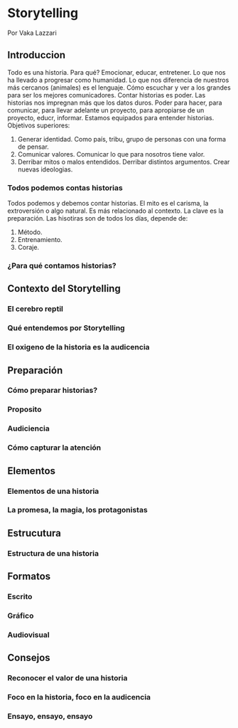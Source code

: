 # Storytelling

Por Vaka Lazzari

## Introduccion
Todo es una historia. Para qué? Emocionar, educar, entretener. Lo que nos ha llevado a progresar como humanidad. 
Lo que nos diferencia de nuestros más cercanos (animales) es el lenguaje. Cómo escuchar y ver a los grandes para ser los mejores comunicadores. 
Contar historias es poder. Las historias nos impregnan más que los datos duros. Poder para hacer, para comunicar, para llevar adelante un proyecto, para apropiarse de un proyecto, educr, informar. Estamos equipados para entender historias. 
Objetivos superiores: 
1. Generar identidad.
  Como país, tribu, grupo de personas con una forma de pensar. 
2. Comunicar valores.
  Comunicar lo que para nosotros tiene valor. 
3. Derribar mitos o malos entendidos. 
  Derribar distintos argumentos. Crear nuevas ideologias. 

### Todos podemos contas historias
Todos podemos y debemos contar historias. El mito es el carisma, la extroversión o algo natural. Es más relacionado al contexto. La clave es la preparación. 
Las hisotiras son de todos los días, depende de: 
1. Método.
2. Entrenamiento.
3. Coraje.

### ¿Para qué contamos historias?

## Contexto del Storytelling
### El cerebro reptil

### Qué entendemos por Storytelling

### El oxigeno de la historia es la audicencia

## Preparación
### Cómo preparar historias?
### Proposito
### Audiciencia
### Cómo capturar la atención
## Elementos
### Elementos de una historia
### La promesa, la magia, los protagonistas
## Estrucutura
### Estructura de una historia
## Formatos
### Escrito 
### Gráfico
### Audiovisual
## Consejos
### Reconocer el valor de una historia
### Foco en la historia, foco en la audicencia
### Ensayo, ensayo, ensayo
